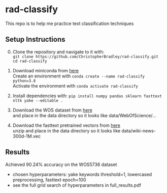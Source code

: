 # rad-classify
This repo is to help me practice text classification techniques

## Setup Instructions

0. Clone the repository and navigate to it with:  
`git clone https://github.com/ChristopherBradley/rad-classify.git`  
`cd rad-classify`

1. Download miniconda from [here](https://docs.conda.io/en/latest/miniconda.html#macos-installers)  
Create an environment with `conda create --name rad-classify python=3.8`  
Activate the environment with `conda activate rad-classify`

2. Install dependencies with: 
`pip install numpy pandas sklearn fasttext nltk yake --editable .`

3. Download the WOS dataset from [here](https://data.mendeley.com/datasets/9rw3vkcfy4/2)  
and place in the data directory so it looks like data/WebOfScience/...

4. Download the fasttext pretrained vectors from [here](https://fasttext.cc/docs/en/english-vectors.html)  
unzip and place in the data directory so it looks like data/wiki-news-300d-1M.vec

## Results
Achieved 90.24% accuracy on the WOS5736 dataset
- chosen hyperparameters: yake keywords threshold=1, lowercased preprocessing, fasttext epoch=100
- see the full grid search of hyperparameters in full_results.pdf